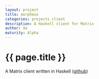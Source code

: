 ```yaml
---
layout: project
title: morpheus
categories: projects client
description: A Haskell client for Matrix
author: Xe
maturity: Alpha
---
```


# {{ page.title }}
A Matrix client written in Haskell ([github](https://github.com/Xe/code/tree/master/other/morpheus))
